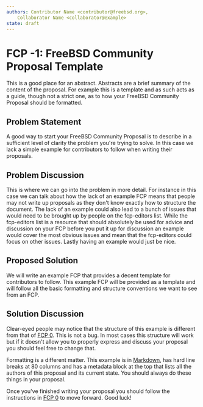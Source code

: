 ```yaml
---
authors: Contributor Name <contributor@freebsd.org>,
    Collaborator Name <collaborator@example>
state: draft
---
```


# FCP -1: FreeBSD Community Proposal Template

This is a good place for an abstract. Abstracts are a brief summary of the
content of the proposal. For example this is a template and as such acts as
a guide, though not a strict one, as to how your FreeBSD Community Proposal
should be formatted.

## Problem Statement

A good way to start your FreeBSD Community Proposal is to describe in a
sufficient level of clarity the problem you're trying to solve. In this case
we lack a simple example for contributors to follow when writing their
proposals.

## Problem Discussion

This is where we can go into the problem in more detail. For instance in this
case we can talk about how the lack of an example FCP means that people may
not write up proposals as they don't know exactly how to structure the
document. The lack of an example could also lead to a bunch of issues that
would need to be brought up by people on the fcp-editors list. While the
fcp-editors list is a resource that should absolutely be used for advice and
discussion on your FCP before you put it up for discussion an example would
cover the most obvious issues and mean that the fcp-editors could focus on
other issues. Lastly having an example would just be nice.

## Proposed Solution

We will write an example FCP that provides a decent template for contributors
to follow. This example FCP will be provided as a template and will follow all
the basic formatting and structure conventions we want to see from an FCP.

## Solution Discussion

Clear-eyed people may notice that the structure of this example is different
from that of [FCP 0](...). This is not a bug. In most cases this structure
will work but if it doesn't allow you to properly express and discuss your
proposal you should feel free to change that.

Formatting is a different matter. This example is in [Markdown](...), has
hard line breaks at 80 columns and has a metadata block at the top that
lists all the authors of this proposal and its current state. You should
always do these things in your proposal.

Once you've finished writing your proposal you should follow the instructions
in [FCP 0](...) to move forward. Good luck!

